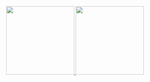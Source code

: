 <div align="center">
  <a href="https://github.com/bergsonsud">
  <img height="180em" src="https://github-readme-stats.vercel.app/api?username=bergsonsud&bg_color=30,E3FDF5,FFE6FA&title_color=000&text_color=000&show_icons=true&include_all_commits=true&count_private=true"/>
  <img height="180em" src="https://github-readme-stats.vercel.app/api/top-langs/?username=bergsonsud&layout=compact&langs_count=7&bg_color=360,FFE6FA,E3FDF5&title_color=000&text_color=000"/>
</div>
